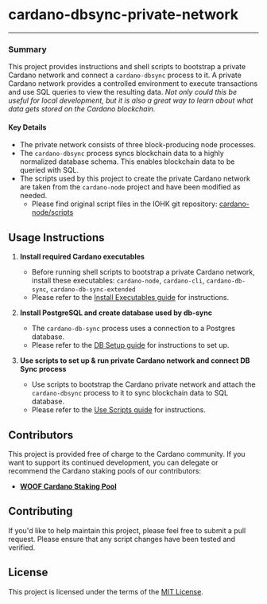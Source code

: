 # cardano-dbsync-private-network

---

### Summary
This project provides instructions and shell scripts to bootstrap a private Cardano network and connect a `cardano-dbsync` process to it. 
A private Cardano network provides a controlled environment to execute transactions and use SQL queries to view the resulting data.
*Not only could this be useful for local development, but it is also a great way to learn about what data gets stored on the Cardano blockchain.*

#### Key Details
- The private network consists of three block-producing node processes.
- The `cardano-dbsync` process syncs blockchain data to a highly normalized database schema. This enables blockchain data to be queried with SQL. 
- The scripts used by this project to create the private Cardano network are taken from the `cardano-node` project and have been modified as needed.
    - Please find original script files in the IOHK git repository: [cardano-node/scripts](https://github.com/input-output-hk/cardano-node/tree/master/scripts) 

## Usage Instructions
1. **Install required Cardano executables**

    * Before running shell scripts to bootstrap a private Cardano network, install these executables: `cardano-node`, `cardano-cli`, `cardano-db-sync`, `cardano-db-sync-extended`
    * Please refer to the [Install Executables guide](INSTALL_EXECUTABLES.md) for instructions.

2. **Install PostgreSQL and create database used by db-sync** 

    * The `cardano-db-sync` process uses a connection to a Postgres database.
    * Please refer to the [DB Setup guide](DB_SETUP.md) for instructions to set up.

3. **Use scripts to set up & run private Cardano network and connect DB Sync process**

    * Use scripts to bootstrap the Cardano private network and attach the `cardano-dbsync` process to it to sync blockchain data to SQL database.
    * Please refer to the [Use Scripts guide](USE_SCRIPTS.md) for instructions. 

## Contributors

This project is provided free of charge to the Cardano community. If you want to support its continued development, you can delegate or recommend the Cardano staking pools of our contributors:

- [**WOOF Cardano Staking Pool**](https://woofpool.github.io/)

## Contributing

If you'd like to help maintain this project, please feel free to submit a pull request. Please ensure that any script changes have been tested and verified.

## License

This project is licensed under the terms of the [MIT License](LICENSE).